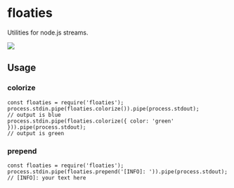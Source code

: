 # floaties
Utilities for node.js streams.

![](https://s7d1.scene7.com/is/image/BedBathandBeyond/126313261904002p?hei=350&wid=350&qlt=50,1)


## Usage

### colorize
```
const floaties = require('floaties');
process.stdin.pipe(floaties.colorize()).pipe(process.stdout);
// output is blue
process.stdin.pipe(floaties.colorize({ color: 'green' })).pipe(process.stdout);
// output is green
```

### prepend
```
const floaties = require('floaties');
process.stdin.pipe(floaties.prepend('[INFO]: ')).pipe(process.stdout);
// [INFO]: your text here
```
